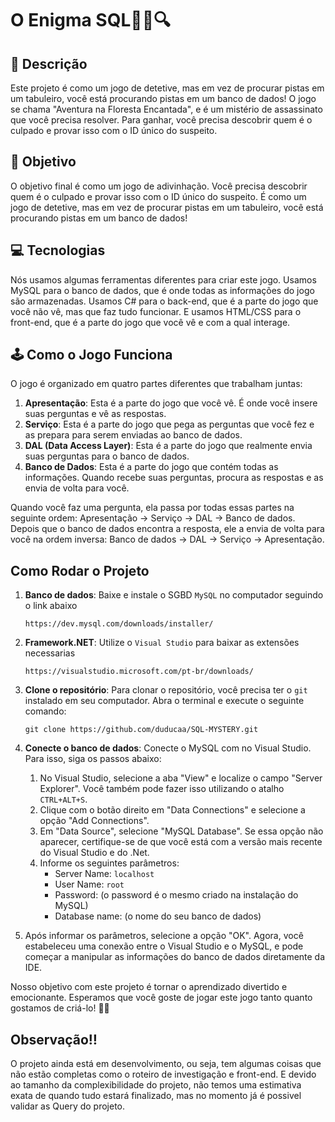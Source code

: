 # O Enigma SQL🕵️‍♀️🔍

## 📝 Descrição

Este projeto é como um jogo de detetive, mas em vez de procurar pistas em um tabuleiro, você está procurando pistas em um banco de dados! O jogo se chama "Aventura na Floresta Encantada", e é um mistério de assassinato que você precisa resolver. Para ganhar, você precisa descobrir quem é o culpado e provar isso com o ID único do suspeito.

## 🎯 Objetivo

O objetivo final é como um jogo de adivinhação. Você precisa descobrir quem é o culpado e provar isso com o ID único do suspeito. É como um jogo de detetive, mas em vez de procurar pistas em um tabuleiro, você está procurando pistas em um banco de dados!

## 💻 Tecnologias

Nós usamos algumas ferramentas diferentes para criar este jogo. Usamos MySQL para o banco de dados, que é onde todas as informações do jogo são armazenadas. Usamos C# para o back-end, que é a parte do jogo que você não vê, mas que faz tudo funcionar. E usamos HTML/CSS para o front-end, que é a parte do jogo que você vê e com a qual interage.

## 🕹️ Como o Jogo Funciona

O jogo é organizado em quatro partes diferentes que trabalham juntas:

1. **Apresentação**: Esta é a parte do jogo que você vê. É onde você insere suas perguntas e vê as respostas.
2. **Serviço**: Esta é a parte do jogo que pega as perguntas que você fez e as prepara para serem enviadas ao banco de dados.
3. **DAL (Data Access Layer)**: Esta é a parte do jogo que realmente envia suas perguntas para o banco de dados.
4. **Banco de Dados**: Esta é a parte do jogo que contém todas as informações. Quando recebe suas perguntas, procura as respostas e as envia de volta para você.

Quando você faz uma pergunta, ela passa por todas essas partes na seguinte ordem: Apresentação -> Serviço -> DAL -> Banco de dados. Depois que o banco de dados encontra a resposta, ele a envia de volta para você na ordem inversa: Banco de dados -> DAL -> Serviço -> Apresentação.

## Como Rodar o Projeto

1. **Banco de dados**: Baixe e instale o SGBD `MySQL` no computador seguindo o link abaixo

    ```
    https://dev.mysql.com/downloads/installer/
    ```
    
2. **Framework.NET**: Utilize o `Visual Studio` para baixar as extensões necessarias


    ```
    https://visualstudio.microsoft.com/pt-br/downloads/
    ```
    
3. **Clone o repositório**: Para clonar o repositório, você precisa ter o `git` instalado em seu computador. Abra o terminal e execute o seguinte comando:

    ```
    git clone https://github.com/duducaa/SQL-MYSTERY.git
    ```
    
4. **Conecte o banco de dados**: Conecte o MySQL com no Visual Studio. Para isso, siga os passos abaixo:
    1. No Visual Studio, selecione a aba "View" e localize o campo "Server Explorer". Você também pode fazer isso utilizando o atalho `CTRL+ALT+S`.
    2. Clique com o botão direito em "Data Connections" e selecione a opção "Add Connections".
    3. Em "Data Source", selecione "MySQL Database". Se essa opção não aparecer, certifique-se de que você está com a versão mais recente do Visual Studio e do .Net.
    4. Informe os seguintes parâmetros:
       - Server Name: `localhost`
       - User Name: `root`
       - Password: (o password é o mesmo criado na instalação do MySQL)
       - Database name: (o nome do seu banco de dados)
5. Após informar os parâmetros, selecione a opção "OK". Agora, você estabeleceu uma conexão entre o Visual Studio e o MySQL, e pode começar a manipular as informações do banco de dados diretamente da IDE.

Nosso objetivo com este projeto é tornar o aprendizado divertido e emocionante. Esperamos que você goste de jogar este jogo tanto quanto gostamos de criá-lo! 🎉🎈


## Observação:bangbang:
O projeto ainda está em desenvolvimento, ou seja, tem algumas coisas que não estão completas como o roteiro de investigação e front-end. E devido ao tamanho da complexibilidade do projeto, não temos uma estimativa exata de quando tudo estará finalizado, mas no momento já é possivel validar as Query do projeto.
